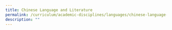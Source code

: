 ```yaml
---
title: Chinese Language and Literature
permalink: /curriculum/academic-disciplines/languages/chinese-language-and-literature/
description: ""
---
```


